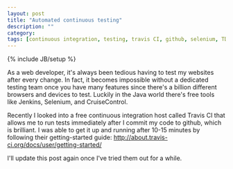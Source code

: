 ```yaml
---
layout: post
title: "Automated continuous testing"
description: ""
category: 
tags: [continuous integration, testing, travis CI, github, selenium, TDD, test driven development, jenkins, cruisecontrol]
---
```

{% include JB/setup %}

As a web developer, it's always been tedious having to test my websites after
every change. In fact, it becomes impossible without a dedicated testing team
once you have many features since there's a billion different browsers
and devices to test. Luckily in the Java world there's free tools like 
Jenkins, Selenium, and CruiseControl.

Recently I looked into a free continuous integration host called Travis CI that
allows me to run tests immediately after I commit my code to github, which is 
brilliant. I was able to get it up and running after 10-15 minutes by following
their getting-started guide: http://about.travis-ci.org/docs/user/getting-started/

I'll update this post again once I've tried them out for a while. 